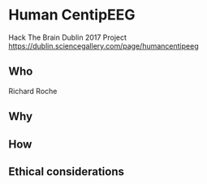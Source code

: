 # Human CentipEEG
Hack The Brain Dublin 2017 Project
https://dublin.sciencegallery.com/page/humancentipeeg

## Who
Richard Roche

## Why


## How


## Ethical considerations
